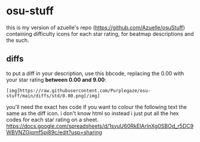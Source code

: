 # osu-stuff
this is my version of azuelle's repo (https://github.com/Azuelle/osuStuff) containing difficulty icons for each star rating, for beatmap descriptions and the such.

## diffs
to put a diff in your description, use this bbcode, replacing the 0.00 with your star rating **between 0.00 and 9.00**:

`[img]https://raw.githubusercontent.com/Purplegaze/osu-stuff/main/diffs/std/0.00.png[/img]`

you'll need the exact hex code if you want to colour the following text the same as the diff icon.
i don't know html so instead i just put all the hex codes for each star rating on a sheet.
https://docs.google.com/spreadsheets/d/1syuU60RkElArInXg0SBOd_r5DC9WBVNZGjqmf5pj89c/edit?usp=sharing
